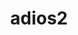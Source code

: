 ---
title: "adios2"
layout: cache
categories: [package, develop-2023-10-01]
meta: {"versions": ["2.8.3", "2.9.1"], "compilers": ["cce@=15.0.1", "gcc@=10.3.0", "gcc@=11.1.0", "gcc@=7.3.1", "oneapi@=2023.2.0"], "oss": ["amzn2", "rhel8", "sle_hpc15", "ubuntu20.04"], "platforms": ["linux"], "targets": ["aarch64", "neoverse_n1", "ppc64le", "x86_64", "x86_64_v3", "x86_64_v4", "zen4"], "stacks": ["aws-isc", "aws-isc-aarch64", "data-vis-sdk", "e4s", "e4s-cray-rhel", "e4s-cray-sles", "e4s-oneapi", "e4s-power", "root"], "num_specs": 14, "num_specs_by_stack": {"aws-isc-aarch64": 2, "root": 14, "aws-isc": 1, "e4s-cray-rhel": 1, "e4s-cray-sles": 1, "e4s-power": 3, "e4s-oneapi": 1, "data-vis-sdk": 2, "e4s": 3}}
spec_details: [{"hash": "faonopezgrfcvmhlfcl6m6ulfff2ynsj", "compiler": "gcc@=7.3.1", "versions": ["2.9.1"], "os": "amzn2", "platform": "linux", "target": "aarch64", "variants": ["~aws", "+blosc", "build_system=cmake", "build_type=Release", "+bzip2", "~cuda", "~dataspaces", "~fortran", "generator=make", "~hdf5", "~ipo", "+libcatalyst", "~libpressio", "+mgard", "+mpi", "~pic", "+png", "~python", "+ssc", "+sst", "+sz", "+zfp"], "stacks": ["aws-isc-aarch64", "root"], "size": "-", "tarball": "https://binaries.spack.io/releases/develop-2023-10-01/build_cache/linux-amzn2-aarch64/gcc-7.3.1/adios2-2.9.1/linux-amzn2-aarch64-gcc-7.3.1-adios2-2.9.1-faonopezgrfcvmhlfcl6m6ulfff2ynsj.spack"}, {"hash": "cdpbexjou6mxzqzbtb4vtcvp5aajwflt", "compiler": "gcc@=7.3.1", "versions": ["2.9.1"], "os": "amzn2", "platform": "linux", "target": "neoverse_n1", "variants": ["~aws", "+blosc", "build_system=cmake", "build_type=Release", "+bzip2", "~cuda", "~dataspaces", "~fortran", "generator=make", "~hdf5", "~ipo", "+libcatalyst", "~libpressio", "+mgard", "+mpi", "~pic", "+png", "~python", "+ssc", "+sst", "+sz", "+zfp"], "stacks": ["aws-isc-aarch64", "root"], "size": "-", "tarball": "https://binaries.spack.io/releases/develop-2023-10-01/build_cache/linux-amzn2-neoverse_n1/gcc-7.3.1/adios2-2.9.1/linux-amzn2-neoverse_n1-gcc-7.3.1-adios2-2.9.1-cdpbexjou6mxzqzbtb4vtcvp5aajwflt.spack"}, {"hash": "7d7cqxruxi3ulyxmhsiup4uvffmmjifw", "compiler": "gcc@=7.3.1", "versions": ["2.9.1"], "os": "amzn2", "platform": "linux", "target": "x86_64_v3", "variants": ["~aws", "+blosc", "build_system=cmake", "build_type=Release", "+bzip2", "~cuda", "~dataspaces", "~fortran", "generator=make", "~hdf5", "~ipo", "+libcatalyst", "~libpressio", "+mgard", "+mpi", "~pic", "+png", "~python", "+ssc", "+sst", "+sz", "+zfp"], "stacks": ["aws-isc", "root"], "size": "-", "tarball": "https://binaries.spack.io/releases/develop-2023-10-01/build_cache/linux-amzn2-x86_64_v3/gcc-7.3.1/adios2-2.9.1/linux-amzn2-x86_64_v3-gcc-7.3.1-adios2-2.9.1-7d7cqxruxi3ulyxmhsiup4uvffmmjifw.spack"}, {"hash": "bnxmn6wjyz3pfdy4pfdmuubzdz7cki77", "compiler": "cce@=15.0.1", "versions": ["2.9.1"], "os": "rhel8", "platform": "linux", "target": "zen4", "variants": ["~aws", "+blosc", "build_system=cmake", "build_type=Release", "+bzip2", "~cuda", "~dataspaces", "+fortran", "generator=make", "~hdf5", "~ipo", "+libcatalyst", "~libpressio", "+mgard", "+mpi", "~pic", "+png", "~python", "+ssc", "+sst", "+sz", "+zfp"], "stacks": ["e4s-cray-rhel", "root"], "size": "-", "tarball": "https://binaries.spack.io/releases/develop-2023-10-01/build_cache/linux-rhel8-zen4/cce-15.0.1/adios2-2.9.1/linux-rhel8-zen4-cce-15.0.1-adios2-2.9.1-bnxmn6wjyz3pfdy4pfdmuubzdz7cki77.spack"}, {"hash": "rtpbibl76sxoor7pd2llwhwhck2yzoao", "compiler": "gcc@=10.3.0", "versions": ["2.9.1"], "os": "sle_hpc15", "platform": "linux", "target": "x86_64_v4", "variants": ["~aws", "+blosc", "build_system=cmake", "build_type=Release", "+bzip2", "~cuda", "~dataspaces", "+fortran", "generator=make", "~hdf5", "~ipo", "+libcatalyst", "~libpressio", "+mgard", "+mpi", "~pic", "+png", "~python", "+ssc", "+sst", "+sz", "+zfp"], "stacks": ["e4s-cray-sles", "root"], "size": "-", "tarball": "https://binaries.spack.io/releases/develop-2023-10-01/build_cache/linux-sle_hpc15-x86_64_v4/gcc-10.3.0/adios2-2.9.1/linux-sle_hpc15-x86_64_v4-gcc-10.3.0-adios2-2.9.1-rtpbibl76sxoor7pd2llwhwhck2yzoao.spack"}, {"hash": "klnrdp3msew7fgz6olqtdeidvx76ibxn", "compiler": "gcc@=11.1.0", "versions": ["2.9.1"], "os": "ubuntu20.04", "platform": "linux", "target": "ppc64le", "variants": ["~aws", "+blosc", "build_system=cmake", "build_type=Release", "+bzip2", "+cuda", "cuda_arch=70", "+dataman", "~dataspaces", "+fortran", "generator=make", "+hdf5", "~ipo", "+libcatalyst", "~libpressio", "+mgard", "+mpi", "+pic", "+png", "+python", "+shared", "+ssc", "+sst", "~sz", "+zfp"], "stacks": ["e4s-power", "root"], "size": "-", "tarball": "https://binaries.spack.io/releases/develop-2023-10-01/build_cache/linux-ubuntu20.04-ppc64le/gcc-11.1.0/adios2-2.9.1/linux-ubuntu20.04-ppc64le-gcc-11.1.0-adios2-2.9.1-klnrdp3msew7fgz6olqtdeidvx76ibxn.spack"}, {"hash": "z2yuplfuqojh2yajr3tfe6hs7b4fiezd", "compiler": "gcc@=11.1.0", "versions": ["2.9.1"], "os": "ubuntu20.04", "platform": "linux", "target": "ppc64le", "variants": ["~aws", "+blosc", "build_system=cmake", "build_type=Release", "+bzip2", "~cuda", "~dataspaces", "+fortran", "generator=make", "~hdf5", "~ipo", "+libcatalyst", "~libpressio", "+mgard", "+mpi", "~pic", "+png", "~python", "+ssc", "+sst", "+sz", "+zfp"], "stacks": ["e4s-power", "root"], "size": "-", "tarball": "https://binaries.spack.io/releases/develop-2023-10-01/build_cache/linux-ubuntu20.04-ppc64le/gcc-11.1.0/adios2-2.9.1/linux-ubuntu20.04-ppc64le-gcc-11.1.0-adios2-2.9.1-z2yuplfuqojh2yajr3tfe6hs7b4fiezd.spack"}, {"hash": "4djwepnhius2qbgfyklbpmnjimjfeuvi", "compiler": "gcc@=11.1.0", "versions": ["2.9.1"], "os": "ubuntu20.04", "platform": "linux", "target": "ppc64le", "variants": ["~aws", "+blosc", "build_system=cmake", "build_type=Release", "+bzip2", "~cuda", "+dataman", "~dataspaces", "+fortran", "generator=make", "+hdf5", "~ipo", "+libcatalyst", "~libpressio", "+mgard", "+mpi", "+pic", "+png", "+python", "+shared", "+ssc", "+sst", "+sz", "+zfp"], "stacks": ["e4s-power", "root"], "size": "-", "tarball": "https://binaries.spack.io/releases/develop-2023-10-01/build_cache/linux-ubuntu20.04-ppc64le/gcc-11.1.0/adios2-2.9.1/linux-ubuntu20.04-ppc64le-gcc-11.1.0-adios2-2.9.1-4djwepnhius2qbgfyklbpmnjimjfeuvi.spack"}, {"hash": "qpo6exglo7imfbnv6awgzj7jj6bwxa5c", "compiler": "oneapi@=2023.2.0", "versions": ["2.8.3"], "os": "ubuntu20.04", "platform": "linux", "target": "x86_64", "variants": ["+blosc", "build_system=cmake", "build_type=Release", "+bzip2", "~cuda", "~dataspaces", "+fortran", "generator=make", "~hdf5", "~ipo", "~libpressio", "+mgard", "+mpi", "~pic", "+png", "~python", "+ssc", "+sst", "+sz", "+zfp"], "stacks": ["root", "e4s-oneapi"], "size": "-", "tarball": "https://binaries.spack.io/releases/develop-2023-10-01/build_cache/linux-ubuntu20.04-x86_64/oneapi-2023.2.0/adios2-2.8.3/linux-ubuntu20.04-x86_64-oneapi-2023.2.0-adios2-2.8.3-qpo6exglo7imfbnv6awgzj7jj6bwxa5c.spack"}, {"hash": "b4kvxeziw4fitocrza5ut6bdb7pja57j", "compiler": "gcc@=11.1.0", "versions": ["2.9.1"], "os": "ubuntu20.04", "platform": "linux", "target": "x86_64_v3", "variants": ["~aws", "+blosc", "build_system=cmake", "build_type=Release", "+bzip2", "~cuda", "+dataman", "~dataspaces", "+fortran", "generator=make", "+hdf5", "~ipo", "+libcatalyst", "~libpressio", "+mgard", "+mpi", "+pic", "+png", "+python", "+shared", "+ssc", "+sst", "+sz", "+zfp"], "stacks": ["data-vis-sdk", "root"], "size": "-", "tarball": "https://binaries.spack.io/releases/develop-2023-10-01/build_cache/linux-ubuntu20.04-x86_64_v3/gcc-11.1.0/adios2-2.9.1/linux-ubuntu20.04-x86_64_v3-gcc-11.1.0-adios2-2.9.1-b4kvxeziw4fitocrza5ut6bdb7pja57j.spack"}, {"hash": "35wyzolhiyvzo4lvblkocslcffigj67y", "compiler": "gcc@=11.1.0", "versions": ["2.9.1"], "os": "ubuntu20.04", "platform": "linux", "target": "x86_64_v3", "variants": ["~aws", "+blosc", "build_system=cmake", "build_type=Release", "+bzip2", "+cuda", "cuda_arch=80", "+dataman", "~dataspaces", "+fortran", "generator=make", "+hdf5", "~ipo", "+libcatalyst", "~libpressio", "+mgard", "+mpi", "+pic", "+png", "+python", "+shared", "+ssc", "+sst", "+sz", "+zfp"], "stacks": ["root", "e4s"], "size": "-", "tarball": "https://binaries.spack.io/releases/develop-2023-10-01/build_cache/linux-ubuntu20.04-x86_64_v3/gcc-11.1.0/adios2-2.9.1/linux-ubuntu20.04-x86_64_v3-gcc-11.1.0-adios2-2.9.1-35wyzolhiyvzo4lvblkocslcffigj67y.spack"}, {"hash": "eqvvvjesbidt2aoxoeunemjxjrphqkgh", "compiler": "gcc@=11.1.0", "versions": ["2.9.1"], "os": "ubuntu20.04", "platform": "linux", "target": "x86_64_v3", "variants": ["~aws", "+blosc", "build_system=cmake", "build_type=Release", "+bzip2", "~cuda", "~dataspaces", "+fortran", "generator=make", "~hdf5", "~ipo", "+libcatalyst", "~libpressio", "+mgard", "+mpi", "~pic", "+png", "~python", "+ssc", "+sst", "+sz", "+zfp"], "stacks": ["root", "e4s"], "size": "-", "tarball": "https://binaries.spack.io/releases/develop-2023-10-01/build_cache/linux-ubuntu20.04-x86_64_v3/gcc-11.1.0/adios2-2.9.1/linux-ubuntu20.04-x86_64_v3-gcc-11.1.0-adios2-2.9.1-eqvvvjesbidt2aoxoeunemjxjrphqkgh.spack"}, {"hash": "zxqvlcumes5smpvec3b3xh4pu6sekebx", "compiler": "gcc@=11.1.0", "versions": ["2.9.1"], "os": "ubuntu20.04", "platform": "linux", "target": "x86_64_v3", "variants": ["~aws", "+blosc", "build_system=cmake", "build_type=Release", "+bzip2", "~cuda", "+dataman", "~dataspaces", "+fortran", "generator=make", "+hdf5", "~ipo", "+libcatalyst", "~libpressio", "+mgard", "+mpi", "+pic", "+png", "+python", "+shared", "+ssc", "+sst", "+sz", "+zfp"], "stacks": ["root", "e4s"], "size": "-", "tarball": "https://binaries.spack.io/releases/develop-2023-10-01/build_cache/linux-ubuntu20.04-x86_64_v3/gcc-11.1.0/adios2-2.9.1/linux-ubuntu20.04-x86_64_v3-gcc-11.1.0-adios2-2.9.1-zxqvlcumes5smpvec3b3xh4pu6sekebx.spack"}, {"hash": "3ht2fcc3wntans3qgsxvolvykyg34hoy", "compiler": "gcc@=11.1.0", "versions": ["2.9.1"], "os": "ubuntu20.04", "platform": "linux", "target": "x86_64_v3", "variants": ["~aws", "+blosc", "build_system=cmake", "build_type=Release", "+bzip2", "~cuda", "+dataman", "~dataspaces", "+fortran", "generator=make", "+hdf5", "~ipo", "+libcatalyst", "~libpressio", "+mgard", "+mpi", "+pic", "+png", "+python", "+shared", "+ssc", "+sst", "+sz", "+zfp"], "stacks": ["data-vis-sdk", "root"], "size": "-", "tarball": "https://binaries.spack.io/releases/develop-2023-10-01/build_cache/linux-ubuntu20.04-x86_64_v3/gcc-11.1.0/adios2-2.9.1/linux-ubuntu20.04-x86_64_v3-gcc-11.1.0-adios2-2.9.1-3ht2fcc3wntans3qgsxvolvykyg34hoy.spack"}]
---